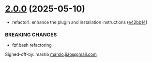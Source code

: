 # [2.0.0](https://github.com/marslo/pass-fzf/compare/v1.0.0...v2.0.0) (2025-05-10)


* refactor!: enhance the plugin and installation instructions ([e42bb14](https://github.com/marslo/pass-fzf/commit/e42bb14921eca7f456b88f9a3a082644235eb1b3))


### BREAKING CHANGES

* fzf.bash refactoring

Signed-off-by: marslo <marslo.jiao@gmail.com>
